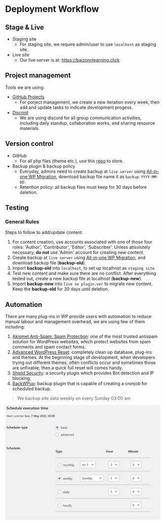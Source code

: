 # Deployment Workflow
## Stage & Live
- Staging site
  - For staging site, we require admin/user to use `localhost` as staging site.
- Live site
  - Our live server is at: https://baizonnlearning.click
## Project management
Tools we are using:
- [GitHub Projects](https://github.com/orgs/CMS-A2-Group-J/projects/1)
  - For porject management, we create a new iteration every week, then add and update tasks to indicate development progess.
- [Discord](https://discord.gg/82SSbSvv)
  - We are using discord for all group communication activities, including daily standup, collaboration works, and sharing resource materials.

## Version control
- GitHub
  - For all php files (theme etc.), use this [repo](https://github.com/cMS-A2-Group-J/a2) to store.
- Backup plugin & backup policy
  - Everyday, admins need to create backup at `live server` using [All-in-one WP Migration](https://wordpress.org/plugins/all-in-one-wp-migration/), download backup file name it as `backup-YYYY-MM-DD`.
  - Retention policy: all backup files must keep for 30 days before deletion.

## Testing
### General Rules
Steps to follow to add/update content:
1. For content creation, use accounts associated with one of those four roles: 'Author', 'Contributor', 'Editor', 'Subscriber'. Unless absolutely necessary, **do not** use 'Admin' account for creating new content.
2. Create backup at `live server` using [All-in-one WP Migration](https://wordpress.org/plugins/all-in-one-wp-migration/), and download backup file (**backup-old**).
3. Import **backup-old** into `localhost`, to set up localhost as `staging site`.
4. Test new content and make sure there are no conflict. After everything tested out, create a new backup file at localhost (**backup-new**).
5. Import **backup-new** into `live se plugin.ver` to migrate new content. Keep the **backup-old** for 30 days until deletion.


## Automation
There are many plug-ins in WP provide users with automation to reduce manual labour and management overhead, we are using few of them including:
1. [Akismet Anti-Spam: Spam Protection](https://wordpress.org/plugins/akismet/): one of the most trusted antispam solution for WordPress websites, which protect websites from spam comments and spam contact forms.
2. [Advanced WordPress Reset](https://wordpress.org/plugins/advanced-wp-reset/k): completely clean up database, plug-ins and themes. At the beginning stage of development, when developers trying out different themes, often conflicts occur and sometimes those are unfixable, then a quick full reset will comes handy.
3. [Shield Security](https://wordpress.org/plugins/wp-simple-firewall/): a security plugin which provides Bot detection and IP blocking.
4. [BackWPup](): backup plugin that is capable of creating a cronjob for scheduled backup.  
> We backup site data weekly on every Sunday 03:00 am 

<img src="./images/backup_schedule.png" width="600px" />